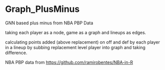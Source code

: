 # Graph_PlusMinus
GNN based plus minus from NBA PBP Data

taking each player as a node, game as a graph and lineups as edges.

calculating points added (above replacement) on off and def by each player in a lineup by subbing replacement level player into graph and taking difference.

NBA PBP data from https://github.com/ramirobentes/NBA-in-R
